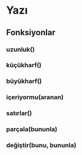 # Yazı

## Fonksiyonlar

### uzunluk()

### küçükharf()

### büyükharf()

### içeriyormu(aranan)

### satırlar()

### parçala(bununla)

### değiştir(bunu, bununla)
